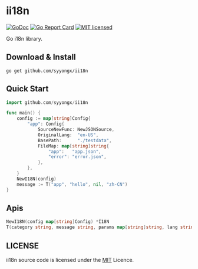 # ii18n

[![GoDoc](https://godoc.org/github.com/syyongx/ii18n?status.svg)](https://godoc.org/github.com/syyongx/ii18n)
[![Go Report Card](https://goreportcard.com/badge/github.com/syyongx/ii18n)](https://goreportcard.com/report/github.com/syyongx/ii18n)
[![MIT licensed][3]][4]

[3]: https://img.shields.io/badge/license-MIT-blue.svg
[4]: LICENSE

Go i18n library.

## Download & Install
```shell
go get github.com/syyongx/ii18n
```

## Quick Start
```go
import github.com/syyongx/ii18n

func main() {
    config := map[string]Config{
        "app": Config{
            SourceNewFunc: NewJSONSource,
            OriginalLang:  "en-US",
            BasePath:      "./testdata",
            FileMap: map[string]string{
                "app":   "app.json",
                "error": "error.json",
            },
        },
    }
    NewI18N(config)
    message := T("app", "hello", nil, "zh-CN")
}
```

## Apis
```go
NewI18N(config map[string]Config) *I18N
T(category string, message string, params map[string]string, lang string) string
```

## LICENSE
ii18n source code is licensed under the [MIT](https://github.com/syyongx/ii18n/blob/master/LICENSE) Licence.
